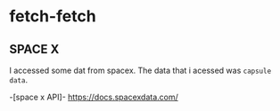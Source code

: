 # fetch-fetch

## SPACE X
I accessed some dat from spacex. The data that i acessed was `capsule data`.

-[space x API]- https://docs.spacexdata.com/